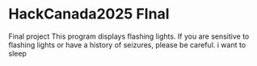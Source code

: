 # HackCanada2025 FInal
 Final project
This program displays flashing lights. If you are sensitive to flashing lights or have a history of seizures, please be careful.
i want to sleep
